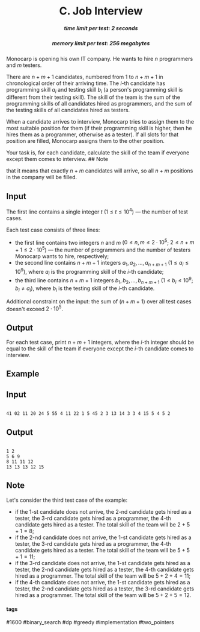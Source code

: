 <h1 style='text-align: center;'> C. Job Interview</h1>

<h5 style='text-align: center;'>time limit per test: 2 seconds</h5>
<h5 style='text-align: center;'>memory limit per test: 256 megabytes</h5>

Monocarp is opening his own IT company. He wants to hire $n$ programmers and $m$ testers. 

There are $n+m+1$ candidates, numbered from $1$ to $n+m+1$ in chronological order of their arriving time. The $i$-th candidate has programming skill $a_i$ and testing skill $b_i$ (a person's programming skill is different from their testing skill). The skill of the team is the sum of the programming skills of all candidates hired as programmers, and the sum of the testing skills of all candidates hired as testers.

When a candidate arrives to interview, Monocarp tries to assign them to the most suitable position for them (if their programming skill is higher, then he hires them as a programmer, otherwise as a tester). If all slots for that position are filled, Monocarp assigns them to the other position.

Your task is, for each candidate, calculate the skill of the team if everyone except them comes to interview. ## Note

 that it means that exactly $n+m$ candidates will arrive, so all $n+m$ positions in the company will be filled.

## Input

The first line contains a single integer $t$ ($1 \le t \le 10^4$) — the number of test cases.

Each test case consists of three lines:

* the first line contains two integers $n$ and $m$ ($0 \le n, m \le 2 \cdot 10^5$; $2 \le n + m + 1 \le 2 \cdot 10^5$) — the number of programmers and the number of testers Monocarp wants to hire, respectively;
* the second line contains $n + m + 1$ integers $a_1, a_2, \dots, a_{n+m+1}$ ($1 \le a_i \le 10^9$), where $a_i$ is the programming skill of the $i$-th candidate;
* the third line contains $n + m + 1$ integers $b_1, b_2, \dots, b_{n+m+1}$ ($1 \le b_i \le 10^9$; $b_i \ne a_i$), where $b_i$ is the testing skill of the $i$-th candidate.

Additional constraint on the input: the sum of $(n + m + 1)$ over all test cases doesn't exceed $2 \cdot 10^5$.

## Output

For each test case, print $n + m + 1$ integers, where the $i$-th integer should be equal to the skill of the team if everyone except the $i$-th candidate comes to interview.

## Example

## Input


```

41 02 11 20 24 5 55 4 11 22 1 5 45 2 3 13 14 3 3 4 15 5 4 5 2
```
## Output


```

1 2 
5 6 9 
8 11 11 12 
13 13 13 12 15 

```
## Note

Let's consider the third test case of the example:

* if the $1$-st candidate does not arrive, the $2$-nd candidate gets hired as a tester, the $3$-rd candidate gets hired as a programmer, the $4$-th candidate gets hired as a tester. The total skill of the team will be $2 + 5 + 1 = 8$;
* if the $2$-nd candidate does not arrive, the $1$-st candidate gets hired as a tester, the $3$-rd candidate gets hired as a programmer, the $4$-th candidate gets hired as a tester. The total skill of the team will be $5 + 5 + 1 = 11$;
* if the $3$-rd candidate does not arrive, the $1$-st candidate gets hired as a tester, the $2$-nd candidate gets hired as a tester, the $4$-th candidate gets hired as a programmer. The total skill of the team will be $5 + 2 + 4 = 11$;
* if the $4$-th candidate does not arrive, the $1$-st candidate gets hired as a tester, the $2$-nd candidate gets hired as a tester, the $3$-rd candidate gets hired as a programmer. The total skill of the team will be $5 + 2 + 5 = 12$.


#### tags 

#1600 #binary_search #dp #greedy #implementation #two_pointers 